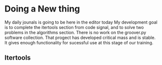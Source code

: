# Doing a New thing
My daily jounals is going to be here in the editor today
My development goal is to complete the itertools section from code signal, and to solve two problems in the algorithms section.  There is no work on the groover.py software collection.  That progect has developed critical mass and is stable.  It gives enough functionality for sucessful use at this stage of our training.

## Itertools
